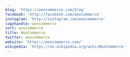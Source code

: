 ```yaml
---
blog: 'https://woocommerce.com/blog'
facebook: 'http://facebook.com/woocommerce'
instagram: 'http://instagram.com/woocommerce'
logohandle: woocommerce
sort: woocommerce
title: WooCommerce
twitter: woocommerce
website: 'https://woocommerce.com/'
wikipedia: 'https://en.wikipedia.org/wiki/WooCommerce'
---
```

